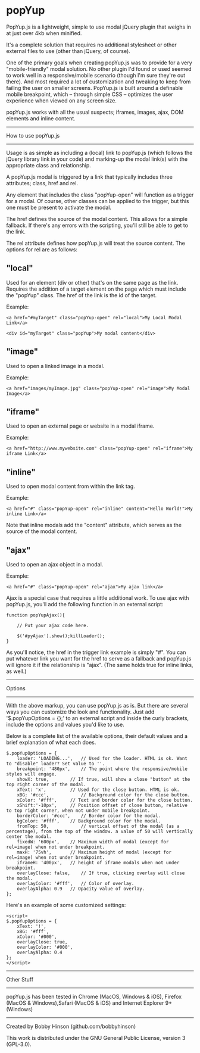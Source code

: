 # popYup


PopYup.js is a lightweight, simple to use modal jQuery plugin that weighs in at just over 4kb when minified.

It's a complete solution that requires no additional stylesheet or other external files to use (other than jQuery, of course).

One of the primary goals when creating popYup.js was to provide for a very "mobile-friendly" modal solution. No other plugin I'd found or used seemed to work well in a responsive/mobile scenario (though I'm sure they're out there). And most required a lot of customization and tweaking to keep from failing the user on smaller screens. PopYup.js is built around a definable mobile breakpoint, which – through simple CSS – optimizes the user experience when viewed on any screen size.

popYup.js works with all the usual suspects; iframes, images, ajax, DOM elements and inline content. 



**************************

How to use popYup.js

**************************

Usage is as simple as including a (local) link to popYup.js (which follows the jQuery library link in your code) and marking-up the modal link(s) with the appropriate class and relationship.


A popYup.js modal is triggered by a link that typically includes three attributes; class, href and rel.

Any element that includes the class "popYup-open" will function as a trigger for a modal. Of course, other classes can be applied to the trigger, but this one must be present to activate the modal.

The href defines the source of the modal content. This allows for a simple fallback. If there's any errors with the scripting, you'll still be able to get to the link.

The rel attribute defines how popYup.js will treat the source content. The options for rel are as follows:


"local" 
------------
Used for an element (div or other) that's on the same page as the link. Requires the addition of a target element on the page which must include the "popYup" class. The href of the link is the id of the target.

Example:
```
<a href="#myTarget" class="popYup-open" rel="local">My Local Modal Link</a>

<div id="myTarget" class="popYup">My modal content</div>
```

"image" 
------------
Used to open a linked image in a modal.

Example:
```
<a href="images/myImage.jpg" class="popYup-open" rel="image">My Modal Image</a>
```

"iframe" 
------------
Used to open an external page or website in a modal iframe.

Example:
```
<a href="http://www.mywebsite.com" class="popYup-open" rel="iframe">My iframe Link</a>
```

"inline" 
------------
Used to open modal content from within the link tag.

Example:
```
<a href="#" class="popYup-open" rel="inline" content="Hello World!">My inline Link</a>
```
Note that inline modals add the "content" attribute, which serves as the source of the modal content.


"ajax" 
------------
Used to open an ajax object in a modal.

Example:
```
<a href="#" class="popYup-open" rel="ajax">My ajax link</a>
```

Ajax is a special case that requires a little additional work. To use ajax with popYup.js, you'll add the following function in an external script:

```
function popYupAjax(){

	// Put your ajax code here.

	$('#pyAjax').show();killLoader();
}
```

As you'll notice, the href in the trigger link example is simply "#". You can put whatever link you want for the href to serve as a fallback and popYup.js will ignore it if the relationship is "ajax". (The same holds true for inline links, as well.) 



**************************

Options

**************************

With the above markup, you can use popYup.js as is. But there are several ways you can customize the look and functionality. Just add '$.popYupOptions = {};' to an external script and inside the curly brackets, include the options and values you'd like to use.

Below is a complete list of the available options, their default values and a brief explanation of what each does.

```
$.popYupOptions = {
	loader: 'LOADING...',	// Used for the loader. HTML is ok. Want to "disable" loader? Set value to ''.
	breakpoint: '480px',    // The point where the responsive/mobile styles will engage.
	showX: true,		// If true, will show a close "button" at the top right corner of the modal.
	xText: 'x',	        // Used for the close button. HTML is ok.
	xBG: '#ccc',           	// Background color for the close button.
	xColor: '#fff',		// Text and border color for the close button.
	xShift:'-10px',		// Position offset of close button, relative to top right corner, when not under mobile breakpoint.
	borderColor: '#ccc',	// Border color for the modal.
	bgColor: '#fff',	// Background color for the modal.
	fromTop: 50,        	// vertical offset of the modal (as a percentage), from the top of the window. a value of 50 will vertically center the modal.
	fixedW: '600px',	// Maximum width of modal (except for rel=image) when not under breakpoint.
	maxH: '75vh',		// Maximum height of modal (except for rel=image) when not under breakpoint.
	iframeH: '400px',	// height of iframe modals when not under breakpoint.
	overlayClose: false,	// If true, clicking overlay will close the modal.
	overlayColor: '#fff',	// Color of overlay.
	overlayAlpha: 0.9	// Opacity value of overlay.
};	
```

Here's an example of some customized settings:

```
<script>
$.popYupOptions = {
	xText: '!',
	xBG: '#fff',
	xColor: '#000',
	overlayClose: true,
	overlayColor: '#000',
	overlayAlpha: 0.4
};
</script>
```



**************************

Other Stuff

**************************


popYup.js has been tested in Chrome (MacOS, Windows & iOS), Firefox (MacOS & Windows),Safari (MacOS & iOS) and Internet Explorer 9+ (Windows)

------------

Created by Bobby Hinson (github.com/bobbyhinson)

This work is distributed under the GNU General Public License, version 3 (GPL-3.0).



